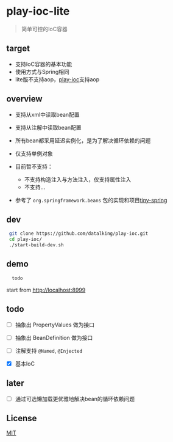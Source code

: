 # play-ioc-lite   
>简单可控的IoC容器  

## target
- 支持IoC容器的基本功能
- 使用方式与Spring相同
- lite版不支持aop，[play-ioc](https://github.com/datalking/play-ioc)支持aop

## overview
- 支持从xml中读取bean配置
- 支持从注解中读取bean配置
- 所有bean都采用延迟实例化，是为了解决循环依赖的问题
- 仅支持单例对象 
- 目前暂不支持：
    - 不支持构造注入与方法注入，仅支持属性注入
    - 不支持...

- 参考了 `org.springframework.beans` 包的实现和项目[tiny-spring](https://github.com/code4craft/tiny-spring)

## dev 
```sh
 git clone https://github.com/datalking/play-ioc.git
 cd play-ioc/
 ./start-build-dev.sh
```

## demo
```sh
  todo
```

start from [http://localhost:8999](http://localhost:8999)

## todo

- [ ] 抽象出 PropertyValues 做为接口   
- [ ] 抽象出 BeanDefinition 做为接口   
- [ ] 注解支持 `@Named`, `@Injected`   

- [x] 基本IoC

## later
- [ ] 通过可选懒加载更优雅地解决bean的循环依赖问题   

## License

[MIT](http://opensource.org/licenses/MIT)




